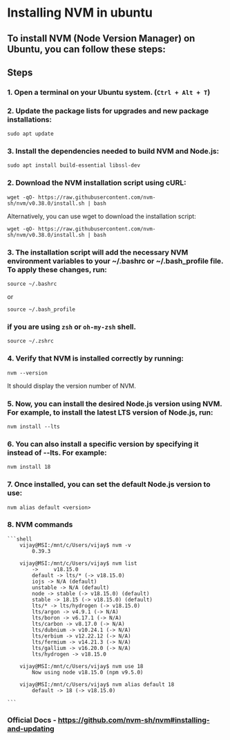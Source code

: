 # Installing NVM in ubuntu

## To install NVM (Node Version Manager) on Ubuntu, you can follow these steps:




## Steps

### 1. Open a terminal on your Ubuntu system. (`Ctrl + Alt + T`)

### 2. Update the package lists for upgrades and new package installations:
   
   ```shell
   sudo apt update
   ```

### 3. Install the dependencies needed to build NVM and Node.js:
   
   ```shell
   sudo apt install build-essential libssl-dev
   ```

### 2. Download the NVM installation script using cURL:
   
   ```shell
   wget -qO- https://raw.githubusercontent.com/nvm-sh/nvm/v0.38.0/install.sh | bash
   ```
   Alternatively, you can use wget to download the installation script:
   
   ```shell
   wget -qO- https://raw.githubusercontent.com/nvm-sh/nvm/v0.38.0/install.sh | bash
   ```

### 3. The installation script will add the necessary NVM environment variables to your ~/.bashrc or ~/.bash_profile file. To apply these changes, run:


   ```shell
   source ~/.bashrc
   ```
   or
   ```shell
   source ~/.bash_profile
   ```
   ### if you are using `zsh` or `oh-my-zsh` shell.
   ```shell
   source ~/.zshrc
   ```


### 4. Verify that NVM is installed correctly by running:
   
   ```shell
   nvm --version
   ```
   It should display the version number of NVM.

### 5. Now, you can install the desired Node.js version using NVM. For example, to install the latest LTS version of Node.js, run:
   
   ```shell
   nvm install --lts
   ```

### 6. You can also install a specific version by specifying it instead of --lts. For example:
   
   ```shell
   nvm install 18
   ```

### 7. Once installed, you can set the default Node.js version to use:
   
   ```shell
   nvm alias default <version>
   ```

### 8. NVM commands 
    ```shell
        vijay@MSI:/mnt/c/Users/vijay$ nvm -v
            0.39.3

        vijay@MSI:/mnt/c/Users/vijay$ nvm list
            ->     v18.15.0
            default -> lts/* (-> v18.15.0)
            iojs -> N/A (default)
            unstable -> N/A (default)
            node -> stable (-> v18.15.0) (default)
            stable -> 18.15 (-> v18.15.0) (default)
            lts/* -> lts/hydrogen (-> v18.15.0)
            lts/argon -> v4.9.1 (-> N/A)
            lts/boron -> v6.17.1 (-> N/A)
            lts/carbon -> v8.17.0 (-> N/A)
            lts/dubnium -> v10.24.1 (-> N/A)
            lts/erbium -> v12.22.12 (-> N/A)
            lts/fermium -> v14.21.3 (-> N/A)
            lts/gallium -> v16.20.0 (-> N/A)
            lts/hydrogen -> v18.15.0
        
        vijay@MSI:/mnt/c/Users/vijay$ nvm use 18
            Now using node v18.15.0 (npm v9.5.0)
        
        vijay@MSI:/mnt/c/Users/vijay$ nvm alias default 18
            default -> 18 (-> v18.15.0)
        
    ```


### Official Docs - https://github.com/nvm-sh/nvm#installing-and-updating
